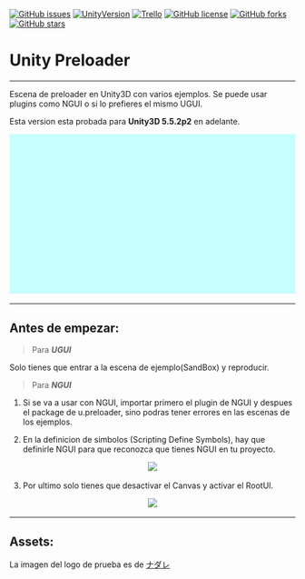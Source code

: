 [![GitHub issues](https://img.shields.io/github/issues/MoonAntonio/u.preloader.svg)](https://github.com/MoonAntonio/u.preloader/issues)
[![UnityVersion](https://img.shields.io/badge/Unity-5.5.2p4-orange.svg)](https://unity3d.com/es)
[![Trello](https://img.shields.io/badge/Trello-OFF-red.svg)](https://github.com/MoonAntonio/u.preloader)
[![GitHub license](https://img.shields.io/badge/license-Apache%202-blue.svg)](https://raw.githubusercontent.com/MoonAntonio/u.preloader/master/LICENSE)
[![GitHub forks](https://img.shields.io/github/forks/MoonAntonio/u.preloader.svg)](https://github.com/MoonAntonio/u.preloader/network)
[![GitHub stars](https://img.shields.io/github/stars/MoonAntonio/u.preloader.svg)](https://github.com/MoonAntonio/u.preloader/stargazers)

# Unity Preloader
---
Escena de preloader en Unity3D con varios ejemplos. Se puede usar plugins como NGUI o si lo prefieres el mismo UGUI.

Esta version esta probada para **Unity3D 5.5.2p2** en adelante.

<p align="center"><img src="https://github.com/MoonAntonio/u.preloader/blob/master/Res/003.gif?raw=true"></p>

---

## Antes de empezar:

> Para ***UGUI***

Solo tienes que entrar a la escena de ejemplo(SandBox) y reproducir.

> Para ***NGUI***

1. Si se va a usar con NGUI, importar primero el plugin de NGUI y despues el package de u.preloader, sino podras tener errores en las escenas de los ejemplos.

2. En la definicion de simbolos (Scripting Define Symbols), hay que definirle NGUI para que reconozca que tienes NGUI en tu proyecto.

<p align="center"><img src="https://github.com/lPinchol/u.preloader/blob/master/Res/001.png"></p>

3. Por ultimo solo tienes que desactivar el Canvas y activar el RootUI.

<p align="center"><img src="https://github.com/lPinchol/u.preloader/blob/master/Res/002.png"></p>

---

## Assets:

La imagen del logo de prueba es de [ナダレ][1]

[1]: http://www.pixiv.net/member.php?id=2243289

